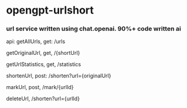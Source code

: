 # opengpt-urlshort

### url service written using chat.openai. 90%+ code written ai

api:
 getAllUrls, get: /urls
 
 getOriginalUrl, get, /{shortUrl}
 
 getUrlStatistics, get, /statistics
 
 shortenUrl, post: /shorten?url={originalUrl}
 
 markUrl, post, /mark/{urlId}
 
 deleteUrl, /shorten?url={urlId}
